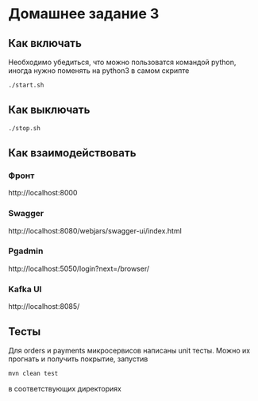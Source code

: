 # Домашнее задание 3

## Как включать

Необходимо убедиться, что можно пользоватся командой python, иногда нужно поменять на python3 в самом скрипте

```bash
./start.sh
```

## Как выключать

```bash
./stop.sh
```

## Как взаимодействовать

### Фронт

http://localhost:8000

### Swagger

http://localhost:8080/webjars/swagger-ui/index.html

### Pgadmin

http://localhost:5050/login?next=/browser/

### Kafka UI

http://localhost:8085/

## Тесты

Для orders и payments микросервисов написаны unit тесты. Можно их прогнать и получить покрытие, запустив

```bash
mvn clean test
```

в соответствующих директориях